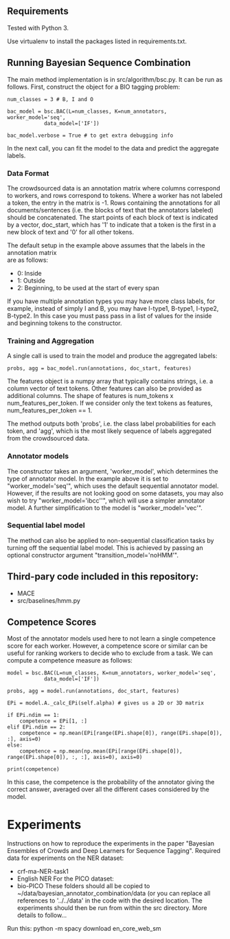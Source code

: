## Requirements

Tested with Python 3. 

Use virtualenv to install the packages listed in requirements.txt.

## Running Bayesian Sequence Combination

The main method implementation is in src/algorithm/bsc.py. It can be run as follows. First,
construct the object for a BIO tagging problem:
~~~
num_classes = 3 # B, I and O

bac_model = bsc.BAC(L=num_classes, K=num_annotators, worker_model='seq',
            data_model=['IF'])

bac_model.verbose = True # to get extra debugging info
~~~

In the next call, you can fit the model to the data and predict the aggregate labels.

### Data Format

The crowdsourced data is an annotation matrix where columns correspond to workers, and rows correspond
to tokens. Where a worker has not labeled a token, the entry in the matrix is -1. 
Rows containing the annotations for all documents/sentences (i.e. the blocks of text
that the annotators labeled) should be concatenated. The start points of each block of text
is indicated by a vector, doc_start, which has '1' to indicate that a token is the first in
a new block of text and '0' for all other tokens.

The default setup in the example above assumes that the labels in the annotation matrix  
are as follows:
   * 0: Inside
   * 1: Outside
   * 2: Beginning, to be used at the start of every span

If you have multiple annotation types you may have more class labels,
for example, instead of simply I and B, you may have I-type1, B-type1, I-type2, B-type2.
In this case you must pass pass in a list of values for the inside and beginning tokens to 
the constructor.

### Training and Aggregation

A single call is used to train the model and produce the aggregated labels:
~~~
probs, agg = bac_model.run(annotations, doc_start, features)
~~~
The features object is a numpy array that typically contains strings, i.e. a column vector of text tokens.
Other features can also be provided as additional columns. The shape of features is num_tokens x num_features_per_token.
If we consider only the text tokens as features, num_features_per_token == 1.

The method outputs both 'probs', i.e. the class label probabilities for each token, and 
'agg', which is the most likely sequence of labels aggregated from the crowdsourced data. 

### Annotator models

The constructor takes an argument, 'worker_model', which determines the type of 
annotator model. In the example above it is set to "worker_model='seq'", which
uses the default sequential annotator model. However, if the results are not looking good
on some datasets, you may also wish to try "worker_model='ibcc''", which will use
a simpler annotator model. A further simplification to the model is "worker_model='vec'".

### Sequential label model

The method can also be applied to non-sequential classification tasks by turning off the 
sequential label model. This is achieved by passing an optional constructor argument
"transition_model='noHMM'". 

## Third-pary code included in this repository:

* MACE
* src/baselines/hmm.py
 
## Competence Scores

Most of the annotator models used here to not learn a single competence score
for each worker. However, a competence score or similar can be useful for ranking
workers to decide who to exclude from a task.
We can compute a competence measure as follows:

~~~
model = bsc.BAC(L=num_classes, K=num_annotators, worker_model='seq',
            data_model=['IF'])

probs, agg = model.run(annotations, doc_start, features)

EPi = model.A._calc_EPi(self.alpha) # gives us a 2D or 3D matrix

if EPi.ndim == 1:
    competence = EPi[1, :]
elif EPi.ndim == 2:
    competence = np.mean(EPi[range(EPi.shape[0]), range(EPi.shape[0]), :], axis=0)
else:
    competence = np.mean(np.mean(EPi[range(EPi.shape[0]), range(EPi.shape[0]), :, :], axis=0), axis=0)
    
print(competence)
~~~

In this case, the competence is the probability of the annotator giving the 
correct answer, averaged over all the different cases considered by the model.


# Experiments

Instructions on how to reproduce the experiments in the paper "Bayesian Ensembles of Crowds and Deep Learners for Sequence Tagging".
Required data for experiments on the NER dataset:
* crf-ma-NER-task1
* English NER
For the PICO dataset:
* bio-PICO
These folders should all be copied to ~/data/bayesian_annotator_combination/data (or you can replace all references to '../../data' in the code with the desired location. The experiments should then be run from within the src directory. More details to follow...

Run this:
python -m spacy download en_core_web_sm